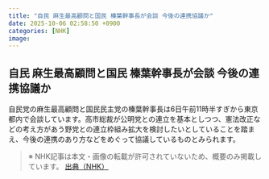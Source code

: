 ```yaml
---
title: "自民 麻生最高顧問と国民 榛葉幹事長が会談 今後の連携協議か"
date: 2025-10-06 02:58:50 +0900
categories: [NHK]
image: 
---
```

## 自民 麻生最高顧問と国民 榛葉幹事長が会談 今後の連携協議か

自民党の麻生最高顧問と国民民主党の榛葉幹事長は6日午前11時半すぎから東京都内で会談しています。高市総裁が公明党との連立を基本としつつ、憲法改正などの考え方があう野党との連立枠組み拡大を検討したいとしていることを踏まえ、今後の連携のあり方などをめぐって協議しているものとみられます。

> ※ NHK記事は本文・画像の転載が許可されていないため、概要のみ掲載しています。
[出典（NHK）](http://www3.nhk.or.jp/news/html/20251006/k10014942151000.html)
